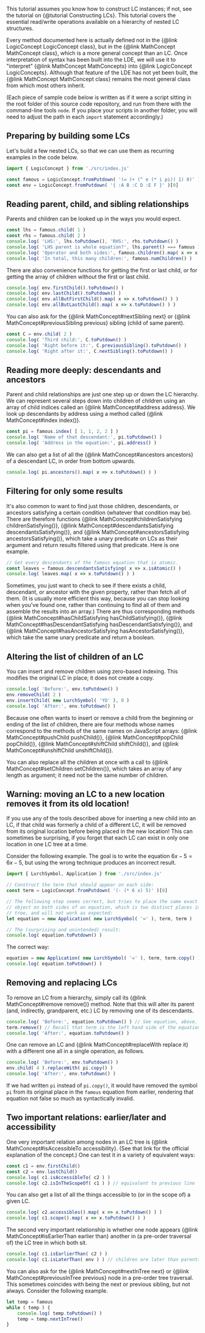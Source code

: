 
This tutorial assumes you know how to construct LC instances; if not, see
the tutorial on {@tutorial Constructing LCs}.  This tutorial covers the
essential read/write operations available on a hierarchy of nested LC
structures.

Every method documented here is actually defined not in the
{@link LogicConcept LogicConcept class}, but in the
{@link MathConcept MathConcept class}, which is a more general concept than an
LC.  Once interpretation of syntax has been built into the LDE, we will use it
to "interpret" {@link MathConcept MathConcepts} into
{@link LogicConcept LogicConcepts}.  Although that feature of the LDE has not
yet been built, the {@link MathConcept MathConcept class} remains the most
general class from which most others inherit.

(Each piece of sample code below is written as if it were a script sitting in
the root folder of this source code repository, and run from there with the
command-line tools `node`.  If you place your scripts in another folder, you
will need to adjust the path in each `import` statement accordingly.)

## Preparing by building some LCs

Let's build a few nested LCs, so that we can use them as recurring examples in
the code below.

```js
import { LogicConcept } from './src/index.js'

const famous = LogicConcept.fromPutdown( '(= (+ (^ e (* i pi)) 1) 0)' )[0]
const env = LogicConcept.fromPutdown( '{ :A B :C D :E F }' )[0]
```

## Reading parent, child, and sibling relationships

Parents and children can be looked up in the ways you would expect.

```js
const lhs = famous.child( 1 )
const rhs = famous.child( 2 )
console.log( 'LHS:', lhs.toPutdown(), 'RHS:', rhs.toPutdown() )
console.log( 'LHS parent is whole equation?', lhs.parent() === famous )
console.log( 'Operator and both sides:', famous.children().map( x => x.toPutdown() ) )
console.log( 'In total, this many children:', famous.numChildren() )
```

There are also convenience functions for getting the first or last child, or
for getting the array of children without the first or last child.

```js
console.log( env.firstChild().toPutdown() )
console.log( env.lastChild().toPutdown() )
console.log( env.allButFirstChild().map( x => x.toPutdown() ) )
console.log( env.allButLastChild().map( x => x.toPutdown() ) )
```

You can also ask for the {@link MathConcept#nextSibling next} or
{@link MathConcept#previousSibling previous} sibling (child of same parent).

```js
const C = env.child( 2 )
console.log( 'Third child:', C.toPutdown() )
console.log( 'Right before it:', C.previousSibling().toPutdown() )
console.log( 'Right after it:', C.nextSibling().toPutdown() )
```

## Reading more deeply: descendants and ancestors

Parent and child relationships are just one step up or down the LC hierarchy.
We can represent several steps down into children of children using an array
of child indices called an {@link MathConcept#address address}.  We look up
descendants by address using a method called {@link MathConcept#index index()}.

```js
const pi = famous.index( [ 1, 1, 2, 2 ] )
console.log( 'Name of that descendant:', pi.toPutdown() )
console.log( 'Address in the equation:', pi.address() )
```

We can also get a list of all the {@link MathConcept#ancestors ancestors} of a
descendant LC, in order from bottom upwards.

```js
console.log( pi.ancestors().map( x => x.toPutdown() ) )
```

## Filtering for only some results

It's also common to want to find just those children, descendants, or
ancestors satisfying a certain condition (whatever that condition may be).
There are therefore functions
{@link MathConcept#childrenSatisfying childrenSatisfying()},
{@link MathConcept#descendantsSatisfying descendantsSatisfying()}, and
{@link MathConcept#ancestorsSatisfying ancestorsSatisfying()}, which take a
unary predicate on LCs as their argument and return results filtered using
that predicate.  Here is one example.

```js
// Get every descendants of the famous equation that is atomic.
const leaves = famous.descendantsSatisfying( x => x.isAtomic() )
console.log( leaves.map( x => x.toPutdown() ) )
```

Sometimes, you just want to check to see if there exists a child, descendant,
or ancestor with the given property, rather than fetch all of them.  (It is
usually more efficient this way, because you can stop looking when you've
found one, rather than continuing to find all of them and assemble the results
into an array.)  There are thus corresponding methods
{@link MathConcept#hasChildSatisfying hasChildSatisfying()},
{@link MathConcept#hasDescendantSatisfying hasDescendantSatisfying()}, and
{@link MathConcept#hasAncestorSatisfying hasAncestorSatisfying()}, which take
the same unary predicate and return a boolean.

## Altering the list of children of an LC

You can insert and remove children using zero-based indexing.  This modifies
the original LC in place; it does not create a copy.

```js
console.log( 'Before:', env.toPutdown() )
env.removeChild( 2 )
env.insertChild( new LurchSymbol( 'YO' ), 0 )
console.log( 'After:', env.toPutdown() )
```

Because one often wants to insert or remove a child from the beginning or
ending of the list of children, there are four methods whose names correspond
to the methods of the same names on JavaScript arrays:
{@link MathConcept#pushChild pushChild()},
{@link MathConcept#popChild popChild()},
{@link MathConcept#shiftChild shiftChild()}, and
{@link MathConcept#unshiftChild unshiftChild()}.

You can also replace all the children at once with a call to
{@link MathConcept#setChildren setChildren()}, which takes an array of any
length as argument; it need not be the same number of children.

## Warning: moving an LC to a new location removes it from its old location!

If you use any of the tools described above for inserting a new child into an
LC, if that child was formerly a child of a different LC, it will be removed
from its original location before being placed in the new location!  This can
sometimes be surprising, if you forget that each LC can exist in only one
location in one LC tree at a time.

Consider the following example.  The goal is to write the equation
$6x-5=6x-5$, but using the wrong technique produces an incorrect result.

```js
import { LurchSymbol, Application } from './src/index.js'

// Construct the term that should appear on each side:
const term = LogicConcept.fromPutdown( '(- (* 6 x) 5)' )[0]

// The following step seems correct, but tries to place the same exact term
// object on both sides of an equation, which is two distinct places in an LC
// tree, and will not work as expected:
let equation = new Application( new LurchSymbol( '=' ), term, term )

// The (surprising and unintended) result:
console.log( equation.toPutdown() )
```

The correct way:

```js
equation = new Application( new LurchSymbol( '=' ), term, term.copy() )
console.log( equation.toPutdown() )
```

## Removing and replacing LCs

To remove an LC from a hierarchy, simply call its
{@link MathConcept#remove remove()} method.  Note that this will alter its
parent (and, indirectly, grandparent, etc.) LC by removing one of its
descendants.

```js
console.log( 'Before:', equation.toPutdown() ) // See equation, above.
term.remove() // Recall that term is the left hand side of the equation.
console.log( 'After:', equation.toPutdown() )
```

One can remove an LC and {@link MathConcept#replaceWith replace it} with a
different one all in a single operation, as follows.

```js
console.log( 'Before:', env.toPutdown() )
env.child( 4 ).replaceWith( pi.copy() )
console.log( 'After:', env.toPutdown() )
```

If we had written `pi` instead of `pi.copy()`, it would have removed the
symbol `pi` from its original place in the `famous` equation from earlier,
rendering that equation not false so much as syntactically invalid.

## Two important relations: earlier/later and accessibility

One very important relation among nodes in an LC tree is
{@link MathConcept#isAccessibleTo accessibility}.  (See that link for the
official explanation of the concept.)  One can test it in a variety of
equivalent ways:

```js
const c1 = env.firstChild()
const c2 = env.lastChild()
console.log( c1.isAccessibleTo( c2 ) )
console.log( c2.isInTheScopeOf( c1 ) ) // equivalent to previous line
```

You can also get a list of all the things accessible to (or in the scope of)
a given LC.

```js
console.log( c2.accessibles().map( x => x.toPutdown() ) )
console.log( c1.scope().map( x => x.toPutdown() ) )
```

The second very important relationship is whether one node appears
{@link MathConcept#isEarlierThan earlier than} another in (a pre-order
traversal of) the LC tree in which both sit.

```js
console.log( c1.isEarlierThan( c2 ) )
console.log( c1.isLaterThan( env ) ) // children are later than parents
```

You can also ask for the {@link MathConcept#nextInTree next} or
{@link MathConcept#previousInTree previous} node in a pre-order tree
traversal.  This sometimes coincides with being the next or previous sibling,
but not always.  Consider the following example.

```js
let temp = famous
while ( temp ) {
    console.log( temp.toPutdown() )
    temp = temp.nextInTree()
}
```
